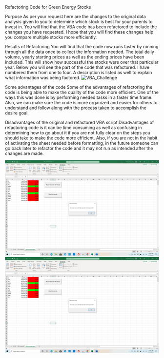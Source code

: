  
Refactoring Code for Green Energy Stocks

Purpose
As per your request here are the changes to the original data analysis given to you to determine which stock is best for your parents to invest in. You will find that the VBA code has been refactored to include the changes you have requested. I hope that you will find these changes help you compare multiple stocks more efficiently.

Results of Refactoring
You will find that the code now runs faster by running through all the data once to collect the information needed. The total daily volume, yearly starting prices as well as the ending prices have been included. This will show how successful the stocks were over that particular year. 
Below you will see the part of the code that was refactored. I have numbered them from one to four. A description is listed as well to explain what information was being factored.
![VBA_Challenge](VBA_Challenge_Refactoring_Code.png)

Some advantages of the code 
Some of the advantages of refactoring the code is being able to make the quality of the code more efficient. One of the ways this was done is by performing needed tasks in a faster time frame. Also, we can make sure the code is more organized and easier for others to understand and follow along with the process taken to accomplish the desire goal. 

Disadvantages of the original and refactored VBA script
Disadvantages of refactoring code is it can be time consuming as well as confusing in determining how to go about it if you are not fully clear on the steps you should take to make the code more efficient. Also, if you are not in the habit of activating the sheet needed before formatting, in the future someone can go back later to refactor the code and it may not run as intended after the changes are made. 

![VBA_Challenge_Resources](VBA_Challenge_2017.png)
![VBA_Challenge_Resources](VBA_Challenge_2018.png)

